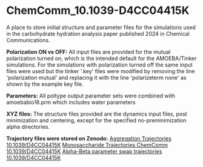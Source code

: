 # ChemComm_10.1039-D4CC04415K
A place to store initial structure and parameter files for the simulations used in the carbohydrate hydration analysis paper published 2024 in Chemical Communications.


**Polarization ON vs OFF:** 
All input files are provided for the mutual polarization turned on, which is the intended default for the AMOEBA/Tinker simulations. For the simulations with polarization turned off the same input files were used but the tinker '.key' files were modified by removing the line 'polarization mutual' and replacing it with the line 'polarizeterm none' as shown by the example key file. 


**Parameters:** 
All poltype output parameter sets were combined with amoebabio18.prm which includes water parameters


**XYZ files:** 
The structure files provided are the dynamics input files, post minimization and centering, except for the specified no-preminimization alpha directories.

**Trajectory files were stored on Zenodo:** 
[Aggregation Trajectories 10.1039/D4CC04415K](https://zenodo.org/records/14218294)
[Monosaccharide Trajectories ChemComm 10.1039/D4CC04415K](https://zenodo.org/records/14225791)
[Alpha-Beta parameter swap trajectories 10.1039/D4CC04415K](https://zenodo.org/records/14225133)
